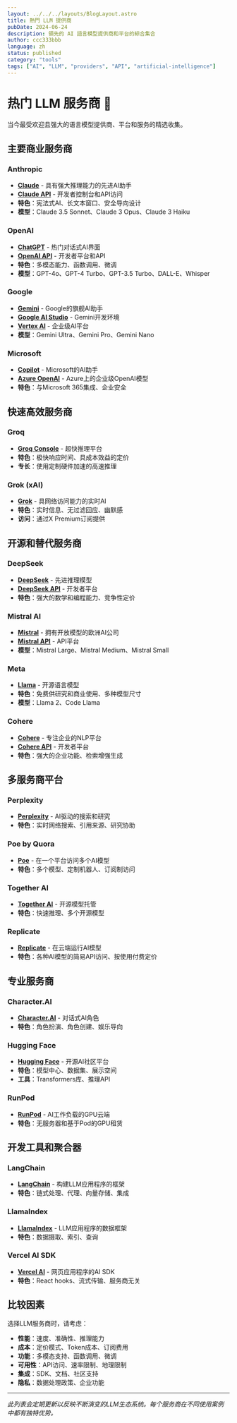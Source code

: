 ```yaml
---
layout: ../../../layouts/BlogLayout.astro
title: 熱門 LLM 提供商
pubDate: 2024-06-24
description: 領先的 AI 語言模型提供商和平台的綜合集合
author: ccc333bbb
language: zh
status: published
category: "tools"
tags: ["AI", "LLM", "providers", "API", "artificial-intelligence"]
---
```


# 热门 LLM 服务商 🤖

当今最受欢迎且强大的语言模型提供商、平台和服务的精选收集。

## 主要商业服务商

### Anthropic
- **[Claude](https://claude.ai/)** - 具有强大推理能力的先进AI助手
- **[Claude API](https://console.anthropic.com/)** - 开发者控制台和API访问
- **特色**：宪法式AI、长文本窗口、安全导向设计
- **模型**：Claude 3.5 Sonnet、Claude 3 Opus、Claude 3 Haiku

### OpenAI
- **[ChatGPT](https://chat.openai.com/)** - 热门对话式AI界面
- **[OpenAI API](https://platform.openai.com/)** - 开发者平台和API
- **特色**：多模态能力、函数调用、微调
- **模型**：GPT-4o、GPT-4 Turbo、GPT-3.5 Turbo、DALL-E、Whisper

### Google
- **[Gemini](https://gemini.google.com/)** - Google的旗舰AI助手
- **[Google AI Studio](https://makersuite.google.com/)** - Gemini开发环境
- **[Vertex AI](https://cloud.google.com/vertex-ai)** - 企业级AI平台
- **模型**：Gemini Ultra、Gemini Pro、Gemini Nano

### Microsoft
- **[Copilot](https://copilot.microsoft.com/)** - Microsoft的AI助手
- **[Azure OpenAI](https://azure.microsoft.com/en-us/products/ai-services/openai-service)** - Azure上的企业级OpenAI模型
- **特色**：与Microsoft 365集成、企业安全

## 快速高效服务商

### Groq
- **[Groq Console](https://console.groq.com/)** - 超快推理平台
- **特色**：极快响应时间、具成本效益的定价
- **专长**：使用定制硬件加速的高速推理

### Grok (xAI)
- **[Grok](https://grok.x.ai/)** - 具网络访问能力的实时AI
- **特色**：实时信息、无过滤回应、幽默感
- **访问**：通过X Premium订阅提供

## 开源和替代服务商

### DeepSeek
- **[DeepSeek](https://www.deepseek.com/)** - 先进推理模型
- **[DeepSeek API](https://platform.deepseek.com/)** - 开发者平台
- **特色**：强大的数学和编程能力、竞争性定价

### Mistral AI
- **[Mistral](https://mistral.ai/)** - 拥有开放模型的欧洲AI公司
- **[Mistral API](https://console.mistral.ai/)** - API平台
- **模型**：Mistral Large、Mistral Medium、Mistral Small

### Meta
- **[Llama](https://llama.meta.com/)** - 开源语言模型
- **特色**：免费供研究和商业使用、多种模型尺寸
- **模型**：Llama 2、Code Llama

### Cohere
- **[Cohere](https://cohere.com/)** - 专注企业的NLP平台
- **[Cohere API](https://dashboard.cohere.com/)** - 开发者平台
- **特色**：强大的企业功能、检索增强生成

## 多服务商平台

### Perplexity
- **[Perplexity](https://www.perplexity.ai/)** - AI驱动的搜索和研究
- **特色**：实时网络搜索、引用来源、研究协助

### Poe by Quora
- **[Poe](https://poe.com/)** - 在一个平台访问多个AI模型
- **特色**：多个模型、定制机器人、订阅制访问

### Together AI
- **[Together AI](https://www.together.ai/)** - 开源模型托管
- **特色**：快速推理、多个开源模型

### Replicate
- **[Replicate](https://replicate.com/)** - 在云端运行AI模型
- **特色**：各种AI模型的简易API访问、按使用付费定价

## 专业服务商

### Character.AI
- **[Character.AI](https://character.ai/)** - 对话式AI角色
- **特色**：角色扮演、角色创建、娱乐导向

### Hugging Face
- **[Hugging Face](https://huggingface.co/)** - 开源AI社区平台
- **特色**：模型中心、数据集、展示空间
- **工具**：Transformers库、推理API

### RunPod
- **[RunPod](https://www.runpod.io/)** - AI工作负载的GPU云端
- **特色**：无服务器和基于Pod的GPU租赁

## 开发工具和聚合器

### LangChain
- **[LangChain](https://langchain.com/)** - 构建LLM应用程序的框架
- **特色**：链式处理、代理、向量存储、集成

### LlamaIndex
- **[LlamaIndex](https://www.llamaindex.ai/)** - LLM应用程序的数据框架
- **特色**：数据摄取、索引、查询

### Vercel AI SDK
- **[Vercel AI](https://sdk.vercel.ai/)** - 网页应用程序的AI SDK
- **特色**：React hooks、流式传输、服务商无关

## 比较因素

选择LLM服务商时，请考虑：

- **性能**：速度、准确性、推理能力
- **成本**：定价模式、Token成本、订阅费用
- **功能**：多模态支持、函数调用、微调
- **可用性**：API访问、速率限制、地理限制
- **集成**：SDK、文档、社区支持
- **隐私**：数据处理政策、企业功能

---

*此列表会定期更新以反映不断演变的LLM生态系统。每个服务商在不同使用案例中都有独特优势。*